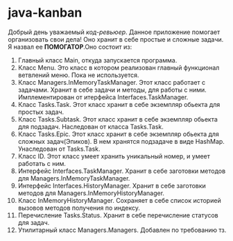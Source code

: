 # java-kanban
Добрый день уважаемый *код-ревьюер*. Данное приложение помогает организовать свои дела! Оно хранит в себе простые и сложные задачи. Я назвал ее **ПОМОГАТОР**.Оно состоит из:
1. Главный класс Main, откуда запускается программа.
2. Класс Menu. Это класс в котором реализован главный функционал ветвлений меню. Пока не используется.
3. Класс Managers.InMemoryTaskManager. Этот класс работает с задачами. Хранит в себе задачи и методы, для работы с ними. Имплементирован от итерфейса Interfaces.TaskManager.
4. Класс Tasks.Task. Этот класс хранит в себе экземпляр обьекта для простых задач.
5. Класс Tasks.Subtask. Этот класс хранит в себе экземпляр обьекта для подзадач. Наследован от класса Tasks.Task.
6. Класс Tasks.Epic. Этот класс хранит  в себе экземпляр обьекта для сложных задач(Эпиков). В нем хранятся подзадаче в виде HashMap. Унаследован от Tasks.Task.
7. Класс ID. Этот класс умеет хранить уникальный номер, и умеет работать с ним.
8. Интерфейс Interfaces.TaskManager. Хранит в себе заготовки методов для Managers.InMemoryTaskManager.
9. Интерфейс Interfaces.HistoryManager. Хранит в себе заготовки методов для Managers.InMemoryHistoryManager.
10. Класс InMemoryHistoryManager. Сохраняет в себе список  историей вызовов методов получения по индексу.
11. Перечисление Tasks.Status. Хранит в себе перечисление статусов для задач.
12. Утилитарный класс Managers.Managers. Добавлен по требованию тз.
 


